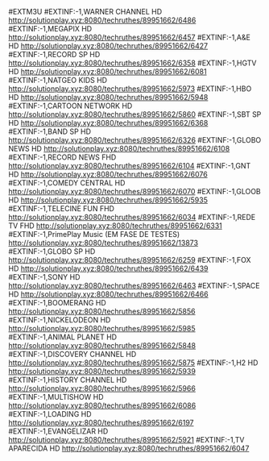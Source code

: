 #EXTM3U
#EXTINF:-1,WARNER CHANNEL HD
http://solutionplay.xyz:8080/techruthes/89951662/6486
#EXTINF:-1,MEGAPIX HD
http://solutionplay.xyz:8080/techruthes/89951662/6457
#EXTINF:-1,A&E HD
http://solutionplay.xyz:8080/techruthes/89951662/6427
#EXTINF:-1,RECORD SP HD
http://solutionplay.xyz:8080/techruthes/89951662/6358
#EXTINF:-1,HGTV HD
http://solutionplay.xyz:8080/techruthes/89951662/6081
#EXTINF:-1,NATGEO KIDS HD
http://solutionplay.xyz:8080/techruthes/89951662/5973
#EXTINF:-1,HBO HD
http://solutionplay.xyz:8080/techruthes/89951662/5948
#EXTINF:-1,CARTOON NETWORK HD
http://solutionplay.xyz:8080/techruthes/89951662/5860
#EXTINF:-1,SBT SP HD
http://solutionplay.xyz:8080/techruthes/89951662/6368
#EXTINF:-1,BAND SP HD
http://solutionplay.xyz:8080/techruthes/89951662/6326
#EXTINF:-1,GLOBO NEWS HD
http://solutionplay.xyz:8080/techruthes/89951662/6108
#EXTINF:-1,RECORD NEWS FHD
http://solutionplay.xyz:8080/techruthes/89951662/6104
#EXTINF:-1,GNT HD
http://solutionplay.xyz:8080/techruthes/89951662/6076
#EXTINF:-1,COMEDY CENTRAL HD
http://solutionplay.xyz:8080/techruthes/89951662/6070
#EXTINF:-1,GLOOB HD
http://solutionplay.xyz:8080/techruthes/89951662/5935
#EXTINF:-1,TELECINE FUN FHD
http://solutionplay.xyz:8080/techruthes/89951662/6034
#EXTINF:-1,REDE TV FHD
http://solutionplay.xyz:8080/techruthes/89951662/6331
#EXTINF:-1,PrimePlay Music (EM FASE DE TESTES)
http://solutionplay.xyz:8080/techruthes/89951662/13873
#EXTINF:-1,GLOBO SP HD
http://solutionplay.xyz:8080/techruthes/89951662/6259
#EXTINF:-1,FOX HD
http://solutionplay.xyz:8080/techruthes/89951662/6439
#EXTINF:-1,SONY HD
http://solutionplay.xyz:8080/techruthes/89951662/6463
#EXTINF:-1,SPACE HD
http://solutionplay.xyz:8080/techruthes/89951662/6466
#EXTINF:-1,BOOMERANG HD
http://solutionplay.xyz:8080/techruthes/89951662/5856
#EXTINF:-1,NICKELODEON HD
http://solutionplay.xyz:8080/techruthes/89951662/5985
#EXTINF:-1,ANIMAL PLANET HD
http://solutionplay.xyz:8080/techruthes/89951662/5848
#EXTINF:-1,DISCOVERY CHANNEL HD
http://solutionplay.xyz:8080/techruthes/89951662/5875
#EXTINF:-1,H2 HD
http://solutionplay.xyz:8080/techruthes/89951662/5939
#EXTINF:-1,HISTORY CHANNEL HD
http://solutionplay.xyz:8080/techruthes/89951662/5966
#EXTINF:-1,MULTISHOW HD
http://solutionplay.xyz:8080/techruthes/89951662/6086
#EXTINF:-1,LOADING HD
http://solutionplay.xyz:8080/techruthes/89951662/6197
#EXTINF:-1,EVANGELIZAR HD
http://solutionplay.xyz:8080/techruthes/89951662/5921
#EXTINF:-1,TV APARECIDA HD
http://solutionplay.xyz:8080/techruthes/89951662/6047
